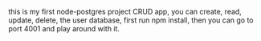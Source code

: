 this is my first node-postgres project CRUD app, you can create, read, update, delete, the user database, first run npm install, then you can go to port 4001 and play around with it.
